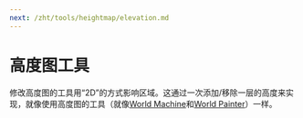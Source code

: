 ```yaml
---
next: /zht/tools/heightmap/elevation.md
---
```

# 高度图工具

修改高度图的工具用“2D”的方式影响区域。这通过一次添加/移除一层的高度来实现，就像使用高度图的工具（就像[World Machine](https://www.world-machine.com/)和[World Painter](https://www.worldpainter.net/)）一样。